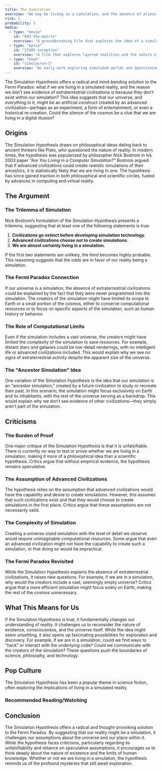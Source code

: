 ```yaml
---
title: The Simulation
overview: "We may be living in a simulation, and the absence of aliens is simply part of the programmed environment."
risk: 2
probability: 3
media:
  - type: "movie"
    id: "603-the-matrix"
    overview: "A groundbreaking film that explores the idea of a simulated reality and humanity’s struggle to break free from it."
  - type: "movie"
    id: "27205-inception"
    overview: "A film that explores layered realities and the nature of perception, though not explicitly about simulations."
  - type: "book"
    id: "simulacron-3"
    overview: "An early work exploring simulated worlds and questioning the nature of reality."
---
```


<script>
  import MediaGrid from "$lib/components/media/media-grid.svelte";
  let { media } = $props();
</script>

The Simulation Hypothesis offers a radical and mind-bending solution to the Fermi Paradox: what if we are living in a simulated reality, and the reason we don’t see evidence of extraterrestrial civilizations is because they don’t exist within our simulation? This idea suggests that our universe, and everything in it, might be an artificial construct created by an advanced civilization—perhaps as an experiment, a form of entertainment, or even a historical re-creation. Could the silence of the cosmos be a clue that we are living in a digital illusion?

## Origins

The Simulation Hypothesis draws on philosophical ideas dating back to ancient thinkers like Plato, who questioned the nature of reality. In modern times, the hypothesis was popularized by philosopher Nick Bostrom in his 2003 paper _"Are You Living in a Computer Simulation?"_ Bostrom argued that if advanced civilizations could create realistic simulations of their ancestors, it is statistically likely that we are living in one. The hypothesis has since gained traction in both philosophical and scientific circles, fueled by advances in computing and virtual reality.

## The Argument

### The Trilemma of Simulation

Nick Bostrom’s formulation of the Simulation Hypothesis presents a trilemma, suggesting that at least one of the following statements is true:

1. **Civilizations go extinct before developing simulation technology.**
2. **Advanced civilizations choose not to create simulations.**
3. **We are almost certainly living in a simulation.**

If the first two statements are unlikely, the third becomes highly probable. This reasoning suggests that the odds are in favor of our reality being a simulation.

### The Fermi Paradox Connection

If our universe is a simulation, the absence of extraterrestrial civilizations could be explained by the fact that they were never programmed into the simulation. The creators of the simulation might have limited its scope to Earth or a small portion of the cosmos, either to conserve computational resources or to focus on specific aspects of the simulation, such as human history or behavior.

### The Role of Computational Limits

Even if the simulation includes a vast universe, the creators might have limited the complexity of the simulation to save resources. For example, distant stars and galaxies could be low-detail renderings, with no intelligent life or advanced civilizations included. This would explain why we see no signs of extraterrestrial activity despite the apparent size of the universe.

### The "Ancestor Simulation" Idea

One variation of the Simulation Hypothesis is the idea that our simulation is an "ancestor simulation," created by a future civilization to study or recreate their past. In this scenario, the simulation might focus exclusively on Earth and its inhabitants, with the rest of the universe serving as a backdrop. This would explain why we don’t see evidence of other civilizations—they simply aren’t part of the simulation.

## Criticisms

### The Burden of Proof

One major critique of the Simulation Hypothesis is that it is unfalsifiable. There is currently no way to test or prove whether we are living in a simulation, making it more of a philosophical idea than a scientific hypothesis. Critics argue that without empirical evidence, the hypothesis remains speculative.

### The Assumption of Advanced Civilizations

The hypothesis relies on the assumption that advanced civilizations would have the capability and desire to create simulations. However, this assumes that such civilizations exist and that they would choose to create simulations in the first place. Critics argue that these assumptions are not necessarily valid.

### The Complexity of Simulation

Creating a universe-sized simulation with the level of detail we observe would require unimaginable computational resources. Some argue that even an advanced civilization might not have the capability to create such a simulation, or that doing so would be impractical.

### The Fermi Paradox Revisited

While the Simulation Hypothesis explains the absence of extraterrestrial civilizations, it raises new questions. For example, if we are in a simulation, why would the creators include a vast, seemingly empty universe? Critics argue that a more efficient simulation might focus solely on Earth, making the rest of the cosmos unnecessary.

## What This Means for Us

If the Simulation Hypothesis is true, it fundamentally changes our understanding of reality. It challenges us to reconsider the nature of existence, consciousness, and the universe itself. While the idea might seem unsettling, it also opens up fascinating possibilities for exploration and discovery. For example, if we are in a simulation, could we find ways to "hack" or interact with the underlying code? Could we communicate with the creators of the simulation? These questions push the boundaries of science, philosophy, and technology.

## Pop Culture

The Simulation Hypothesis has been a popular theme in science fiction, often exploring the implications of living in a simulated reality.

### Recommended Reading/Watching

<MediaGrid media={media} />

## Conclusion

The Simulation Hypothesis offers a radical and thought-provoking solution to the Fermi Paradox. By suggesting that our reality might be a simulation, it challenges our assumptions about the universe and our place within it. While the hypothesis faces criticisms, particularly regarding its unfalsifiability and reliance on speculative assumptions, it encourages us to think deeply about the nature of existence and the limits of human knowledge. Whether or not we are living in a simulation, the hypothesis reminds us of the profound mysteries that still await exploration.
